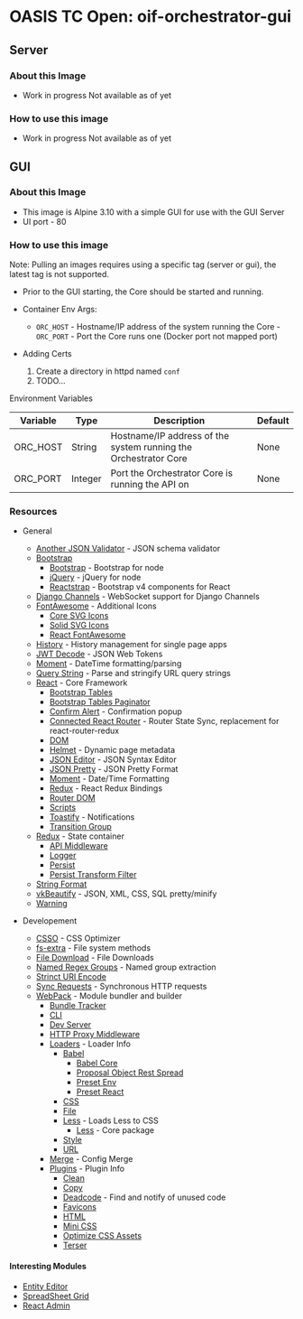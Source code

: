# OASIS TC Open: oif-orchestrator-gui

## Server
### About this Image
- Work in progress Not available as of yet

### How to use this image
- Work in progress Not available as of yet

## GUI
### About this Image
- This image is Alpine 3.10 with a simple GUI for use with the GUI Server
- UI port - 80

### How to use this image
Note: Pulling an images requires using a specific tag (server or gui), the latest tag is not supported.

- Prior to the GUI starting, the Core should be started and running.
- Container Env Args:
	- `ORC_HOST` - Hostname/IP address of the system running the Core	- `ORC_PORT` - Port the Core runs one (Docker port not mapped port)

- Adding Certs 
	1. Create a directory in httpd named `conf`
	2. TODO...

Environment Variables

| Variable | Type | Description | Default|
| ----------- | ----------- | ----------- | ----------- |
| ORC_HOST | String | Hostname/IP address of the system running the Orchestrator Core | None |
| ORC_PORT | Integer | Port the Orchestrator Core is running the API on | None |

### Resources
- General
	- [Another JSON Validator](https://www.npmjs.com/package/ajv) - JSON schema validator
	- [Bootstrap](https://getbootstrap.com/)
	    - [Bootstrap](https://www.npmjs.com/package/bootstrap) - Bootstrap for node
	    - [jQuery](https://www.npmjs.com/package/jquery) - jQuery for node
	    - [Reactstrap](https://www.npmjs.com/package/reactstrap) - Bootstrap v4 components for React
	- [Django Channels](https://www.npmjs.com/package/django-channels) - WebSocket support for Django Channels
   	- [FontAwesome](https://fontawesome.com/) - Additional Icons
	    - [Core SVG Icons](https://www.npmjs.com/package/@fortawesome/fontawesome-svg-core)
	    - [Solid SVG Icons](https://www.npmjs.com/package/@fortawesome/free-solid-svg-icons)
	    - [React FontAwesome](https://www.npmjs.com/package/@fortawesome/react-fontawesome)
	- [History](https://www.npmjs.com/package/history) - History management for single page apps
	- [JWT Decode](https://www.npmjs.com/package/jwt-decode) - JSON Web Tokens
	- [Moment](https://www.npmjs.com/package/moment) - DateTime formatting/parsing
	- [Query String](https://www.npmjs.com/package/query-string) - Parse and stringify URL query strings
	- [React](https://reactjs.org/) - Core Framework
    	- [Bootstrap Tables](https://www.npmjs.com/package/react-bootstrap-table-next/)
    	- [Bootstrap Tables Paginator](https://www.npmjs.com/package/react-bootstrap-table2-paginator)
    	- [Confirm Alert](https://www.npmjs.com/package/react-confirm-alert) - Confirmation popup
		- [Connected React Router](https://www.npmjs.com/package/connected-react-router) - Router State Sync, replacement for react-router-redux
		- [DOM](https://www.npmjs.com/package/react-dom)
    	- [Helmet](https://www.npmjs.com/package/react-helmet) - Dynamic page metadata
    	- [JSON Editor](https://www.npmjs.com/package/react-json-editor-ajrm) - JSON Syntax Editor
    	- [JSON Pretty](https://www.npmjs.com/package/react-json-pretty) - JSON Pretty Format
    	- [Moment](https://www.npmjs.com/package/react-moment) - Date/Time Formatting
		- [Redux](https://www.npmjs.com/package/react-redux) - React Redux Bindings
		- [Router DOM](https://www.npmjs.com/package/react-router-dom)
		- [Scripts](https://www.npmjs.com/package/react-scripts)
		- [Toastify](https://www.npmjs.com/package/react-toastify) - Notifications
    	- [Transition Group](https://www.npmjs.com/package/react-transition-group)
    - [Redux](https://redux.js.org/) - State container
    	- [API Middleware](https://www.npmjs.com/package/redux-api-middleware)
    	- [Logger](https://www.npmjs.com/package/redux-logger)
		- [Persist](https://www.npmjs.com/package/redux-persist)
		- [Persist Transform Filter](https://www.npmjs.com/package/redux-persist-transform-filter)
	- [String Format](https://www.npmjs.com/package/string-format)
	- [vkBeautify](https://www.npmjs.com/package/vkbeautify) - JSON, XML, CSS, SQL pretty/minify
	- [Warning](https://www.npmjs.com/package/warning)

- Developement
	- [CSSO](https://www.npmjs.com/package/csso) - CSS Optimizer
	- [fs-extra](https://www.npmjs.com/package/fs-extra) - File system methods
	- [File Download](https://www.npmjs.com/package/download-file) - File Downloads
	- [Named Regex Groups](https://www.npmjs.com/package/named-regexp-groups) - Named group extraction
	- [Strinct URI Encode](https://www.npmjs.com/package/strict-uri-encode)
	- [Sync Requests](https://www.npmjs.com/package/sync-requests) - Synchronous HTTP requests
	- [WebPack](https://www.npmjs.com/package/webpack) - Module bundler and builder
		- [Bundle Tracker](https://www.npmjs.com/package/webpack-bundle-tracker)
		- [CLI](https://www.npmjs.com/package/webpack-cli)
		- [Dev Server](https://www.npmjs.com/package/webpack-dev-server)
		- [HTTP Proxy Middleware](https://www.npmjs.com/package/http-proxy-middleware)
		- [Loaders](https://webpack.js.org/loaders) - Loader Info
			- [Babel](https://www.npmjs.com/package/babel-loader)
				- [Babel Core](https://www.npmjs.com/package/@babel/core)
				- [Proposal Object Rest Spread](https://www.npmjs.com/package/@babel/plugin-proposal-object-rest-spread)
				- [Preset Env](https://www.npmjs.com/package/@babel/preset-env)
				- [Preset React](https://www.npmjs.com/package/@babel/preset-react)
			- [CSS](https://www.npmjs.com/package/css-loader)
			- [File](https://www.npmjs.com/package/file-loader)
			- [Less](https://www.npmjs.com/package/less-loader) - Loads Less to CSS
				- [Less](https://www.npmjs.com/package/less) - Core package
			- [Style](https://www.npmjs.com/package/style-loader)
			- [URL](https://www.npmjs.com/package/url-loader)
		- [Merge](https://www.npmjs.com/package/webpack-merge) - Config Merge
		- [Plugins](https://webpack.js.org/plugins) - Plugin Info
			- [Clean](https://www.npmjs.com/package/clean-webpack-plugin)
			- [Copy](https://www.npmjs.com/package/copy-webpack-plugin)
			- [Deadcode](https://www.npmjs.com/package/webpack-deadcode-plugin) - Find and notify of unused code
			- [Favicons](https://www.npmjs.com/package/favicons-webpack-plugin)
			- [HTML](https://www.npmjs.com/package/html-webpack-plugin)
			- [Mini CSS](https://www.npmjs.com/package/mini-css-extract-plugin)
			- [Optimize CSS Assets](https://www.npmjs.com/package/optimize-css-assets-webpack-plugin)
			- [Terser](https://www.npmjs.com/package/terser-webpack-plugin)

#### Interesting Modules
- [Entity Editor](https://www.npmjs.com/package/react-entity-editor)
- [SpreadSheet Grid](https://www.npmjs.com/package/react-spreadsheet-grid)
- [React Admin](https://github.com/marmelab/react-admin)